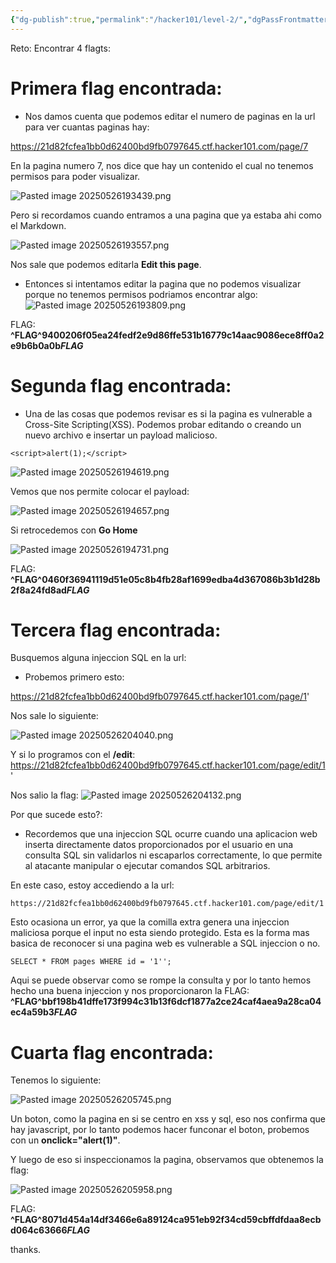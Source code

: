 ```yaml
---
{"dg-publish":true,"permalink":"/hacker101/level-2/","dgPassFrontmatter":true,"noteIcon":""}
---
```



Reto: Encontrar 4 flagts:

# Primera flag encontrada:
- Nos damos cuenta que podemos editar el numero de paginas en la url para ver cuantas paginas hay:

https://21d82fcfea1bb0d62400bd9fb0797645.ctf.hacker101.com/page/7

En la pagina numero 7, nos dice que hay un contenido el cual no tenemos permisos para poder visualizar.

![Pasted image 20250526193439.png](/img/user/Imagenes/Pasted%20image%2020250526193439.png)

Pero si recordamos cuando entramos a una pagina que ya estaba ahi como el Markdown.

![Pasted image 20250526193557.png](/img/user/Imagenes/Pasted%20image%2020250526193557.png)

Nos sale que podemos editarla **Edit this page**.

- Entonces si intentamos editar la pagina que no podemos visualizar porque no tenemos permisos podriamos encontrar algo:
 ![Pasted image 20250526193809.png](/img/user/Imagenes/Pasted%20image%2020250526193809.png)

FLAG: **^FLAG^9400206f05ea24fedf2e9d86ffe531b16779c14aac9086ece8ff0a2e9b6b0a0b$FLAG$**


# Segunda flag encontrada:

- Una de las cosas que podemos revisar es si la pagina es vulnerable a Cross-Site Scripting(XSS).
Podemos probar editando o creando un nuevo archivo e insertar un payload malicioso.

```
<script>alert(1);</script>
```


![Pasted image 20250526194619.png](/img/user/Imagenes/Pasted%20image%2020250526194619.png)

Vemos que nos permite colocar el payload:

![Pasted image 20250526194657.png](/img/user/Imagenes/Pasted%20image%2020250526194657.png)

Si retrocedemos con **Go Home**

![Pasted image 20250526194731.png](/img/user/Imagenes/Pasted%20image%2020250526194731.png)

FLAG: **^FLAG^0460f36941119d51e05c8b4fb28af1699edba4d367086b3b1d28b2f8a24fd8ad$FLAG$**

# Tercera flag encontrada:

Busquemos alguna injeccion SQL en la url:

- Probemos primero esto:

https://21d82fcfea1bb0d62400bd9fb0797645.ctf.hacker101.com/page/1'

Nos sale lo siguiente:

![Pasted image 20250526204040.png](/img/user/Imagenes/Pasted%20image%2020250526204040.png)

Y si lo programos con el **/edit**:
https://21d82fcfea1bb0d62400bd9fb0797645.ctf.hacker101.com/page/edit/1'

Nos salio la flag:
![Pasted image 20250526204132.png](/img/user/Imagenes/Pasted%20image%2020250526204132.png)

Por que sucede esto?:
- Recordemos que una injeccion SQL ocurre cuando una aplicacion web inserta directamente datos proporcionados por el usuario en una consulta SQL sin validarlos ni escaparlos correctamente, lo que permite al atacante manipular o ejecutar comandos SQL arbitrarios.

En este caso, estoy accediendo a la url: 

```
https://21d82fcfea1bb0d62400bd9fb0797645.ctf.hacker101.com/page/edit/1'
```

Esto ocasiona un error, ya que la comilla extra genera una injeccion maliciosa porque el input no esta siendo protegido. Esta es la forma mas basica de reconocer si una pagina web es vulnerable a SQL injeccion o no.

```
SELECT * FROM pages WHERE id = '1'';
```

Aqui se puede observar como se rompe la consulta y por lo tanto hemos hecho una buena injeccion y nos proporcionaron la FLAG: **^FLAG^bbf198b41dffe173f994c31b13f6dcf1877a2ce24caf4aea9a28ca04ec4a59b3$FLAG$**

# Cuarta flag encontrada:

Tenemos lo siguiente:

![Pasted image 20250526205745.png](/img/user/Imagenes/Pasted%20image%2020250526205745.png)

Un boton, como la pagina en si se centro en xss y sql, eso nos confirma que hay javascript, por lo tanto podemos hacer funconar el boton, probemos con un **onclick="alert(1)"**.

Y luego de eso si inspeccionamos la pagina, observamos que obtenemos la flag:

![Pasted image 20250526205958.png](/img/user/Imagenes/Pasted%20image%2020250526205958.png)

FLAG: **^FLAG^8071d454a14df3466e6a89124ca951eb92f34cd59cbffdfdaa8ecbd064c63666$FLAG$**

thanks.


